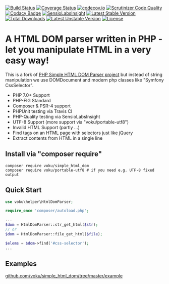 [![Build Status](https://travis-ci.org/voku/simple_html_dom.svg?branch=master)](https://travis-ci.org/voku/simple_html_dom)
[![Coverage Status](https://coveralls.io/repos/github/voku/simple_html_dom/badge.svg?branch=master)](https://coveralls.io/github/voku/simple_html_dom?branch=master)
[![codecov.io](http://codecov.io/github/voku/simple_html_dom/coverage.svg?branch=master)](http://codecov.io/github/voku/simple_html_dom?branch=master)
[![Scrutinizer Code Quality](https://scrutinizer-ci.com/g/voku/simple_html_dom/badges/quality-score.png?b=master)](https://scrutinizer-ci.com/g/voku/simple_html_dom/?branch=master)
[![Codacy Badge](https://api.codacy.com/project/badge/Grade/3290fdc35c8f49ad9abdf053582466eb)](https://www.codacy.com/app/voku/simple_html_dom?utm_source=github.com&amp;utm_medium=referral&amp;utm_content=voku/simple_html_dom&amp;utm_campaign=Badge_Grade)
[![SensioLabsInsight](https://insight.sensiolabs.com/projects/be3e4851-272f-4499-9fc4-4b2704a43301/mini.png)](https://insight.sensiolabs.com/projects/be3e4851-272f-4499-9fc4-4b2704a43301)
[![Latest Stable Version](https://poser.pugx.org/voku/simple_html_dom/v/stable)](https://packagist.org/packages/voku/simple_html_dom) 
[![Total Downloads](https://poser.pugx.org/voku/simple_html_dom/downloads)](https://packagist.org/packages/voku/simple_html_dom) 
[![Latest Unstable Version](https://poser.pugx.org/voku/simple_html_dom/v/unstable)](https://packagist.org/packages/voku/simple_html_dom)
[![License](https://poser.pugx.org/voku/simple_html_dom/license)](https://packagist.org/packages/voku/simple_html_dom)


A HTML DOM parser written in PHP - let you manipulate HTML in a very easy way!
===============

This is a fork of [PHP Simple HTML DOM Parser project](http://simplehtmldom.sourceforge.net/) but instead of string manipulation we use DOMDocument and modern php classes like "Symfony CssSelector".

- PHP 7.0+ Support
- PHP-FIG Standard
- Composer & PSR-4 support
- PHPUnit testing via Travis CI
- PHP-Quality testing via SensioLabsInsight
- UTF-8 Support (more support via "voku/portable-utf8")
- Invalid HTML Support (partly ...)
- Find tags on an HTML page with selectors just like jQuery
- Extract contents from HTML in a single line


## Install via "composer require"

```shell
composer require voku/simple_html_dom
composer require voku/portable-utf8 # if you need e.g. UTF-8 fixed output
```

## Quick Start

```php
use voku\helper\HtmlDomParser;

require_once 'composer/autoload.php';

...
$dom = HtmlDomParser::str_get_html($str);
// or 
$dom = HtmlDomParser::file_get_html($file);

$elems = $dom->find('#css-selector');
...

```

## Examples

[github.com/voku/simple_html_dom/tree/master/example](https://github.com/voku/simple_html_dom/tree/master/example)
